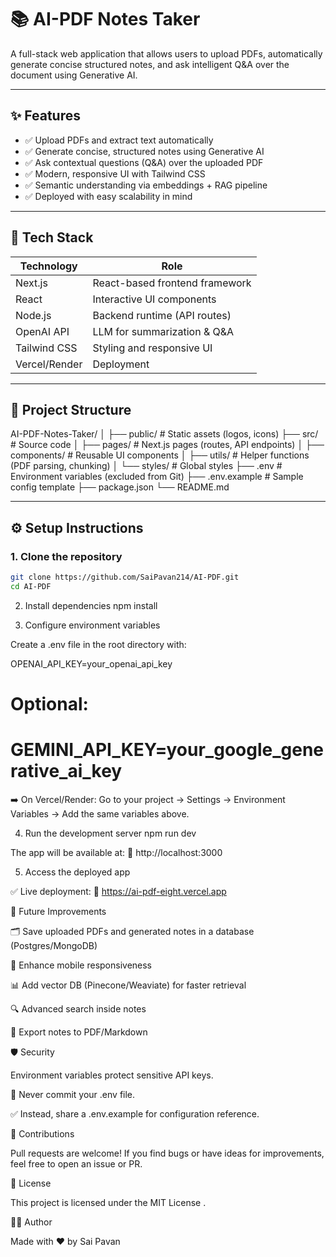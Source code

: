 # 📚 AI-PDF Notes Taker

A full-stack web application that allows users to upload PDFs, automatically generate concise structured notes, and ask intelligent Q&A over the document using Generative AI.

---

## ✨ Features

- ✅ Upload PDFs and extract text automatically
- ✅ Generate concise, structured notes using Generative AI
- ✅ Ask contextual questions (Q&A) over the uploaded PDF
- ✅ Modern, responsive UI with Tailwind CSS
- ✅ Semantic understanding via embeddings + RAG pipeline
- ✅ Deployed with easy scalability in mind

---

## 🚀 Tech Stack

| Technology    | Role                           |
| ------------- | ------------------------------ |
| Next.js       | React-based frontend framework |
| React         | Interactive UI components      |
| Node.js       | Backend runtime (API routes)   |
| OpenAI API    | LLM for summarization & Q&A    |
| Tailwind CSS  | Styling and responsive UI      |
| Vercel/Render | Deployment                     |

---

## 📁 Project Structure

AI-PDF-Notes-Taker/
│
├── public/ # Static assets (logos, icons)
├── src/ # Source code
│ ├── pages/ # Next.js pages (routes, API endpoints)
│ ├── components/ # Reusable UI components
│ ├── utils/ # Helper functions (PDF parsing, chunking)
│ └── styles/ # Global styles
├── .env # Environment variables (excluded from Git)
├── .env.example # Sample config template
├── package.json
└── README.md

---

## ⚙️ Setup Instructions

### 1. Clone the repository

```bash
git clone https://github.com/SaiPavan214/AI-PDF.git
cd AI-PDF
```

2. Install dependencies
   npm install

3. Configure environment variables

Create a .env file in the root directory with:

OPENAI_API_KEY=your_openai_api_key

# Optional:

# GEMINI_API_KEY=your_google_generative_ai_key

➡️ On Vercel/Render:
Go to your project → Settings → Environment Variables → Add the same variables above.

4. Run the development server
   npm run dev

The app will be available at:
🔗 http://localhost:3000

5. Access the deployed app

✅ Live deployment:
🔗 https://ai-pdf-eight.vercel.app

📌 Future Improvements

🗂 Save uploaded PDFs and generated notes in a database (Postgres/MongoDB)

📱 Enhance mobile responsiveness

📊 Add vector DB (Pinecone/Weaviate) for faster retrieval

🔍 Advanced search inside notes

🧾 Export notes to PDF/Markdown

🛡 Security

Environment variables protect sensitive API keys.

🚫 Never commit your .env file.

✅ Instead, share a .env.example for configuration reference.

🤝 Contributions

Pull requests are welcome!
If you find bugs or have ideas for improvements, feel free to open an issue or PR.

📄 License

This project is licensed under the MIT License
.

👨‍💻 Author

Made with ❤️ by Sai Pavan
